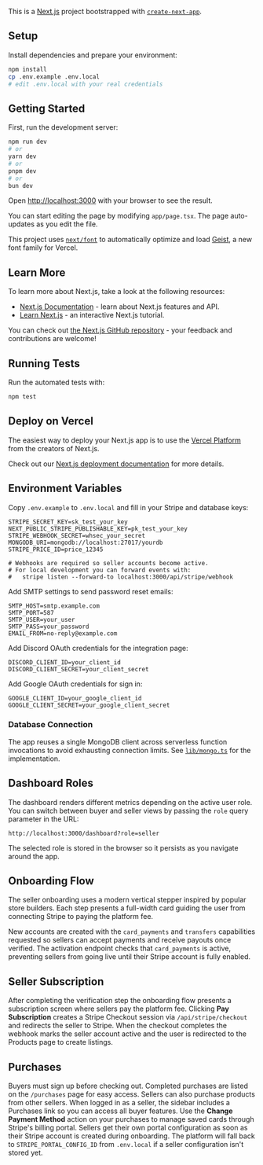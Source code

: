 This is a [Next.js](https://nextjs.org) project bootstrapped with [`create-next-app`](https://nextjs.org/docs/app/api-reference/cli/create-next-app).

## Setup

Install dependencies and prepare your environment:

```bash
npm install
cp .env.example .env.local
# edit .env.local with your real credentials
```

## Getting Started

First, run the development server:

```bash
npm run dev
# or
yarn dev
# or
pnpm dev
# or
bun dev
```

Open [http://localhost:3000](http://localhost:3000) with your browser to see the result.

You can start editing the page by modifying `app/page.tsx`. The page auto-updates as you edit the file.

This project uses [`next/font`](https://nextjs.org/docs/app/building-your-application/optimizing/fonts) to automatically optimize and load [Geist](https://vercel.com/font), a new font family for Vercel.

## Learn More

To learn more about Next.js, take a look at the following resources:

- [Next.js Documentation](https://nextjs.org/docs) - learn about Next.js features and API.
- [Learn Next.js](https://nextjs.org/learn) - an interactive Next.js tutorial.

You can check out [the Next.js GitHub repository](https://github.com/vercel/next.js) - your feedback and contributions are welcome!

## Running Tests

Run the automated tests with:

```bash
npm test
```

## Deploy on Vercel

The easiest way to deploy your Next.js app is to use the [Vercel Platform](https://vercel.com/new?utm_medium=default-template&filter=next.js&utm_source=create-next-app&utm_campaign=create-next-app-readme) from the creators of Next.js.

Check out our [Next.js deployment documentation](https://nextjs.org/docs/app/building-your-application/deploying) for more details.

## Environment Variables

Copy `.env.example` to `.env.local` and fill in your Stripe and database keys:

```text
STRIPE_SECRET_KEY=sk_test_your_key
NEXT_PUBLIC_STRIPE_PUBLISHABLE_KEY=pk_test_your_key
STRIPE_WEBHOOK_SECRET=whsec_your_secret
MONGODB_URI=mongodb://localhost:27017/yourdb
STRIPE_PRICE_ID=price_12345

# Webhooks are required so seller accounts become active.
# For local development you can forward events with:
#   stripe listen --forward-to localhost:3000/api/stripe/webhook
```

Add SMTP settings to send password reset emails:

```text
SMTP_HOST=smtp.example.com
SMTP_PORT=587
SMTP_USER=your_user
SMTP_PASS=your_password
EMAIL_FROM=no-reply@example.com
```

Add Discord OAuth credentials for the integration page:

```text
DISCORD_CLIENT_ID=your_client_id
DISCORD_CLIENT_SECRET=your_client_secret
```

Add Google OAuth credentials for sign in:

```text
GOOGLE_CLIENT_ID=your_google_client_id
GOOGLE_CLIENT_SECRET=your_google_client_secret
```

### Database Connection

The app reuses a single MongoDB client across serverless function invocations to
avoid exhausting connection limits. See [`lib/mongo.ts`](./lib/mongo.ts) for the
implementation.

## Dashboard Roles

The dashboard renders different metrics depending on the active user role. You
can switch between buyer and seller views by passing the `role` query parameter
in the URL:

```text
http://localhost:3000/dashboard?role=seller
```

The selected role is stored in the browser so it persists as you navigate around
the app.

## Onboarding Flow

The seller onboarding uses a modern vertical stepper inspired by popular store
builders. Each step presents a full-width card guiding the user from connecting
Stripe to paying the platform fee.

New accounts are created with the `card_payments` and `transfers` capabilities
requested so sellers can accept payments and receive payouts once verified. The
activation endpoint checks that `card_payments` is active, preventing sellers
from going live until their Stripe account is fully enabled.

## Seller Subscription

After completing the verification step the onboarding flow presents a
subscription screen where sellers pay the platform fee. Clicking **Pay
Subscription** creates a Stripe Checkout session via `/api/stripe/checkout` and
redirects the seller to Stripe. When the checkout completes the webhook marks
the seller account active and the user is redirected to the Products page to
create listings.

## Purchases

Buyers must sign up before checking out. Completed purchases are listed on the
`/purchases` page for easy access.
Sellers can also purchase products from other sellers. When logged in as a seller,
the sidebar includes a Purchases link so you can access all buyer features.
Use the **Change Payment Method** action on your purchases to manage saved cards
through Stripe's billing portal. Sellers get their own portal configuration as
soon as their Stripe account is created during onboarding. The platform will fall
back to `STRIPE_PORTAL_CONFIG_ID` from `.env.local` if a seller configuration
isn't stored yet.
